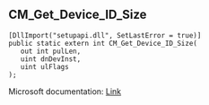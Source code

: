 ## CM_Get_Device_ID_Size

```
[DllImport("setupapi.dll", SetLastError = true)]
public static extern int CM_Get_Device_ID_Size(
   out int pulLen,
   uint dnDevInst,
   uint ulFlags
);
```

Microsoft documentation: [Link](https://docs.microsoft.com/en-us/windows/win32/api/cfgmgr32/nf-cfgmgr32-cm_get_device_id_size)
